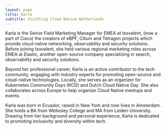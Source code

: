 ```yaml
---
layout: page
title: Karla
subtitle: Stichting Cloud Native Netherlands
---
```


Karla is the Senior Field Marketing Manager for EMEA at Isovalent, (now a part of Cisco) the creators of eBPF,  Cilium and Tetragon projects which provide cloud native networking, observability and security solutions. Before joining Isovalent, she held various regional marketing roles across EMEA at Elastic, another open-source company specializing in search, observability and security solutions. 

Beyond her professional career, Karla is an active contributor to the tech community, engaging with industry experts for promoting open-source and cloud-native technologies. Locally, she serves as an organizer for Kubernetes Community Days (KCD) and Dutch Cloud Native Day. She also collaborates across Europe to help organize Cloud Native meetups and events.

Karla was born in Ecuador, raised in New York and now lives in Amsterdam. She holds a BA from Wellesley College and  MA from Leiden University. Drawing from her background and personal experience, Karla is dedicated to promoting inclusivity and diversity within tech.
